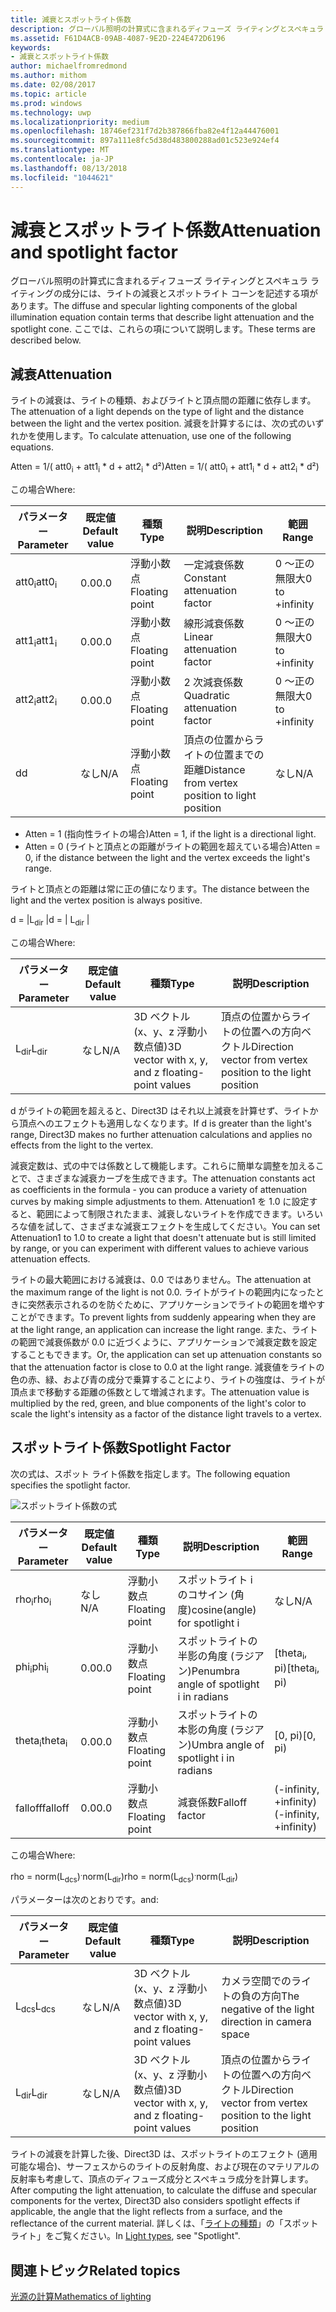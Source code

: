 ```yaml
---
title: 減衰とスポットライト係数
description: グローバル照明の計算式に含まれるディフューズ ライティングとスペキュラ ライティングの成分には、ライトの減衰とスポットライト コーンを記述する項があります。
ms.assetid: F61D4ACB-09AB-4087-9E2D-224E472D6196
keywords:
- 減衰とスポットライト係数
author: michaelfromredmond
ms.author: mithom
ms.date: 02/08/2017
ms.topic: article
ms.prod: windows
ms.technology: uwp
ms.localizationpriority: medium
ms.openlocfilehash: 18746ef231f7d2b387866fba82e4f12a44476001
ms.sourcegitcommit: 897a111e8fc5d38d483800288ad01c523e924ef4
ms.translationtype: MT
ms.contentlocale: ja-JP
ms.lasthandoff: 08/13/2018
ms.locfileid: "1044621"
---
```

# <a name="attenuation-and-spotlight-factor"></a><span data-ttu-id="85b92-104">減衰とスポットライト係数</span><span class="sxs-lookup"><span data-stu-id="85b92-104">Attenuation and spotlight factor</span></span>


<span data-ttu-id="85b92-105">グローバル照明の計算式に含まれるディフューズ ライティングとスペキュラ ライティングの成分には、ライトの減衰とスポットライト コーンを記述する項があります。</span><span class="sxs-lookup"><span data-stu-id="85b92-105">The diffuse and specular lighting components of the global illumination equation contain terms that describe light attenuation and the spotlight cone.</span></span> <span data-ttu-id="85b92-106">ここでは、これらの項について説明します。</span><span class="sxs-lookup"><span data-stu-id="85b92-106">These terms are described below.</span></span>

## <a name="span-idattenuationspanspan-idattenuationspanspan-idattenuationspanattenuation"></a><span data-ttu-id="85b92-107"><span id="Attenuation"></span><span id="attenuation"></span><span id="ATTENUATION"></span>減衰</span><span class="sxs-lookup"><span data-stu-id="85b92-107"><span id="Attenuation"></span><span id="attenuation"></span><span id="ATTENUATION"></span>Attenuation</span></span>


<span data-ttu-id="85b92-108">ライトの減衰は、ライトの種類、およびライトと頂点間の距離に依存します。</span><span class="sxs-lookup"><span data-stu-id="85b92-108">The attenuation of a light depends on the type of light and the distance between the light and the vertex position.</span></span> <span data-ttu-id="85b92-109">減衰を計算するには、次の式のいずれかを使用します。</span><span class="sxs-lookup"><span data-stu-id="85b92-109">To calculate attenuation, use one of the following equations.</span></span>

<span data-ttu-id="85b92-110">Atten = 1/( att0<sub>i</sub> + att1<sub>i</sub> \* d + att2<sub>i</sub> \* d²)</span><span class="sxs-lookup"><span data-stu-id="85b92-110">Atten = 1/( att0<sub>i</sub> + att1<sub>i</sub> \* d + att2<sub>i</sub> \* d²)</span></span>

<span data-ttu-id="85b92-111">この場合</span><span class="sxs-lookup"><span data-stu-id="85b92-111">Where:</span></span>

| <span data-ttu-id="85b92-112">パラメーター</span><span class="sxs-lookup"><span data-stu-id="85b92-112">Parameter</span></span>        | <span data-ttu-id="85b92-113">既定値</span><span class="sxs-lookup"><span data-stu-id="85b92-113">Default value</span></span> | <span data-ttu-id="85b92-114">種類</span><span class="sxs-lookup"><span data-stu-id="85b92-114">Type</span></span>           | <span data-ttu-id="85b92-115">説明</span><span class="sxs-lookup"><span data-stu-id="85b92-115">Description</span></span>                                     | <span data-ttu-id="85b92-116">範囲</span><span class="sxs-lookup"><span data-stu-id="85b92-116">Range</span></span>          |
|------------------|---------------|----------------|-------------------------------------------------|----------------|
| <span data-ttu-id="85b92-117">att0<sub>i</sub></span><span class="sxs-lookup"><span data-stu-id="85b92-117">att0<sub>i</sub></span></span> | <span data-ttu-id="85b92-118">0.0</span><span class="sxs-lookup"><span data-stu-id="85b92-118">0.0</span></span>           | <span data-ttu-id="85b92-119">浮動小数点</span><span class="sxs-lookup"><span data-stu-id="85b92-119">Floating point</span></span> | <span data-ttu-id="85b92-120">一定減衰係数</span><span class="sxs-lookup"><span data-stu-id="85b92-120">Constant attenuation factor</span></span>                     | <span data-ttu-id="85b92-121">0 ～正の無限大</span><span class="sxs-lookup"><span data-stu-id="85b92-121">0 to +infinity</span></span> |
| <span data-ttu-id="85b92-122">att1<sub>i</sub></span><span class="sxs-lookup"><span data-stu-id="85b92-122">att1<sub>i</sub></span></span> | <span data-ttu-id="85b92-123">0.0</span><span class="sxs-lookup"><span data-stu-id="85b92-123">0.0</span></span>           | <span data-ttu-id="85b92-124">浮動小数点</span><span class="sxs-lookup"><span data-stu-id="85b92-124">Floating point</span></span> | <span data-ttu-id="85b92-125">線形減衰係数</span><span class="sxs-lookup"><span data-stu-id="85b92-125">Linear attenuation factor</span></span>                       | <span data-ttu-id="85b92-126">0 ～正の無限大</span><span class="sxs-lookup"><span data-stu-id="85b92-126">0 to +infinity</span></span> |
| <span data-ttu-id="85b92-127">att2<sub>i</sub></span><span class="sxs-lookup"><span data-stu-id="85b92-127">att2<sub>i</sub></span></span> | <span data-ttu-id="85b92-128">0.0</span><span class="sxs-lookup"><span data-stu-id="85b92-128">0.0</span></span>           | <span data-ttu-id="85b92-129">浮動小数点</span><span class="sxs-lookup"><span data-stu-id="85b92-129">Floating point</span></span> | <span data-ttu-id="85b92-130">2 次減衰係数</span><span class="sxs-lookup"><span data-stu-id="85b92-130">Quadratic attenuation factor</span></span>                    | <span data-ttu-id="85b92-131">0 ～正の無限大</span><span class="sxs-lookup"><span data-stu-id="85b92-131">0 to +infinity</span></span> |
| <span data-ttu-id="85b92-132">d</span><span class="sxs-lookup"><span data-stu-id="85b92-132">d</span></span>                | <span data-ttu-id="85b92-133">なし</span><span class="sxs-lookup"><span data-stu-id="85b92-133">N/A</span></span>           | <span data-ttu-id="85b92-134">浮動小数点</span><span class="sxs-lookup"><span data-stu-id="85b92-134">Floating point</span></span> | <span data-ttu-id="85b92-135">頂点の位置からライトの位置までの距離</span><span class="sxs-lookup"><span data-stu-id="85b92-135">Distance from vertex position to light position</span></span> | <span data-ttu-id="85b92-136">なし</span><span class="sxs-lookup"><span data-stu-id="85b92-136">N/A</span></span>            |

 

-   <span data-ttu-id="85b92-137">Atten = 1 (指向性ライトの場合)</span><span class="sxs-lookup"><span data-stu-id="85b92-137">Atten = 1, if the light is a directional light.</span></span>
-   <span data-ttu-id="85b92-138">Atten = 0 (ライトと頂点との距離がライトの範囲を超えている場合)</span><span class="sxs-lookup"><span data-stu-id="85b92-138">Atten = 0, if the distance between the light and the vertex exceeds the light's range.</span></span>

<span data-ttu-id="85b92-139">ライトと頂点との距離は常に正の値になります。</span><span class="sxs-lookup"><span data-stu-id="85b92-139">The distance between the light and the vertex position is always positive.</span></span>

<span data-ttu-id="85b92-140">d = |L<sub>dir</sub> |</span><span class="sxs-lookup"><span data-stu-id="85b92-140">d = | L<sub>dir</sub> |</span></span>

<span data-ttu-id="85b92-141">この場合</span><span class="sxs-lookup"><span data-stu-id="85b92-141">Where:</span></span>

| <span data-ttu-id="85b92-142">パラメーター</span><span class="sxs-lookup"><span data-stu-id="85b92-142">Parameter</span></span>       | <span data-ttu-id="85b92-143">既定値</span><span class="sxs-lookup"><span data-stu-id="85b92-143">Default value</span></span> | <span data-ttu-id="85b92-144">種類</span><span class="sxs-lookup"><span data-stu-id="85b92-144">Type</span></span>                                             | <span data-ttu-id="85b92-145">説明</span><span class="sxs-lookup"><span data-stu-id="85b92-145">Description</span></span>                                                 |
|-----------------|---------------|--------------------------------------------------|-------------------------------------------------------------|
| <span data-ttu-id="85b92-146">L<sub>dir</sub></span><span class="sxs-lookup"><span data-stu-id="85b92-146">L<sub>dir</sub></span></span> | <span data-ttu-id="85b92-147">なし</span><span class="sxs-lookup"><span data-stu-id="85b92-147">N/A</span></span>           | <span data-ttu-id="85b92-148">3D ベクトル (x、y、z 浮動小数点値)</span><span class="sxs-lookup"><span data-stu-id="85b92-148">3D vector with x, y, and z floating-point values</span></span> | <span data-ttu-id="85b92-149">頂点の位置からライトの位置への方向ベクトル</span><span class="sxs-lookup"><span data-stu-id="85b92-149">Direction vector from vertex position to the light position</span></span> |

 

<span data-ttu-id="85b92-150">d がライトの範囲を超えると、Direct3D はそれ以上減衰を計算せず、ライトから頂点へのエフェクトも適用しなくなります。</span><span class="sxs-lookup"><span data-stu-id="85b92-150">If d is greater than the light's range, Direct3D makes no further attenuation calculations and applies no effects from the light to the vertex.</span></span>

<span data-ttu-id="85b92-151">減衰定数は、式の中では係数として機能します。これらに簡単な調整を加えることで、さまざまな減衰カーブを生成できます。</span><span class="sxs-lookup"><span data-stu-id="85b92-151">The attenuation constants act as coefficients in the formula - you can produce a variety of attenuation curves by making simple adjustments to them.</span></span> <span data-ttu-id="85b92-152">Attenuation1 を 1.0 に設定すると、範囲によって制限されたまま、減衰しないライトを作成できます。いろいろな値を試して、さまざまな減衰エフェクトを生成してください。</span><span class="sxs-lookup"><span data-stu-id="85b92-152">You can set Attenuation1 to 1.0 to create a light that doesn't attenuate but is still limited by range, or you can experiment with different values to achieve various attenuation effects.</span></span>

<span data-ttu-id="85b92-153">ライトの最大範囲における減衰は、0.0 ではありません。</span><span class="sxs-lookup"><span data-stu-id="85b92-153">The attenuation at the maximum range of the light is not 0.0.</span></span> <span data-ttu-id="85b92-154">ライトがライトの範囲内になったときに突然表示されるのを防ぐために、アプリケーションでライトの範囲を増やすことができます。</span><span class="sxs-lookup"><span data-stu-id="85b92-154">To prevent lights from suddenly appearing when they are at the light range, an application can increase the light range.</span></span> <span data-ttu-id="85b92-155">また、ライトの範囲で減衰係数が 0.0 に近づくように、アプリケーションで減衰定数を設定することもできます。</span><span class="sxs-lookup"><span data-stu-id="85b92-155">Or, the application can set up attenuation constants so that the attenuation factor is close to 0.0 at the light range.</span></span> <span data-ttu-id="85b92-156">減衰値をライトの色の赤、緑、および青の成分で乗算することにより、ライトの強度は、ライトが頂点まで移動する距離の係数として増減されます。</span><span class="sxs-lookup"><span data-stu-id="85b92-156">The attenuation value is multiplied by the red, green, and blue components of the light's color to scale the light's intensity as a factor of the distance light travels to a vertex.</span></span>

## <a name="span-idspotlight-factorspanspan-idspotlight-factorspanspan-idspotlight-factorspanspotlight-factor"></a><span data-ttu-id="85b92-157"><span id="Spotlight-Factor"></span><span id="spotlight-factor"></span><span id="SPOTLIGHT-FACTOR"></span>スポットライト係数</span><span class="sxs-lookup"><span data-stu-id="85b92-157"><span id="Spotlight-Factor"></span><span id="spotlight-factor"></span><span id="SPOTLIGHT-FACTOR"></span>Spotlight Factor</span></span>


<span data-ttu-id="85b92-158">次の式は、スポット ライト係数を指定します。</span><span class="sxs-lookup"><span data-stu-id="85b92-158">The following equation specifies the spotlight factor.</span></span>

![スポットライト係数の式](images/dx8light9.png)

| <span data-ttu-id="85b92-160">パラメーター</span><span class="sxs-lookup"><span data-stu-id="85b92-160">Parameter</span></span>         | <span data-ttu-id="85b92-161">既定値</span><span class="sxs-lookup"><span data-stu-id="85b92-161">Default value</span></span> | <span data-ttu-id="85b92-162">種類</span><span class="sxs-lookup"><span data-stu-id="85b92-162">Type</span></span>           | <span data-ttu-id="85b92-163">説明</span><span class="sxs-lookup"><span data-stu-id="85b92-163">Description</span></span>                              | <span data-ttu-id="85b92-164">範囲</span><span class="sxs-lookup"><span data-stu-id="85b92-164">Range</span></span>                    |
|-------------------|---------------|----------------|------------------------------------------|--------------------------|
| <span data-ttu-id="85b92-165">rho<sub>i</sub></span><span class="sxs-lookup"><span data-stu-id="85b92-165">rho<sub>i</sub></span></span>   | <span data-ttu-id="85b92-166">なし</span><span class="sxs-lookup"><span data-stu-id="85b92-166">N/A</span></span>           | <span data-ttu-id="85b92-167">浮動小数点</span><span class="sxs-lookup"><span data-stu-id="85b92-167">Floating point</span></span> | <span data-ttu-id="85b92-168">スポットライト i のコサイン (角度)</span><span class="sxs-lookup"><span data-stu-id="85b92-168">cosine(angle) for spotlight i</span></span>            | <span data-ttu-id="85b92-169">なし</span><span class="sxs-lookup"><span data-stu-id="85b92-169">N/A</span></span>                      |
| <span data-ttu-id="85b92-170">phi<sub>i</sub></span><span class="sxs-lookup"><span data-stu-id="85b92-170">phi<sub>i</sub></span></span>   | <span data-ttu-id="85b92-171">0.0</span><span class="sxs-lookup"><span data-stu-id="85b92-171">0.0</span></span>           | <span data-ttu-id="85b92-172">浮動小数点</span><span class="sxs-lookup"><span data-stu-id="85b92-172">Floating point</span></span> | <span data-ttu-id="85b92-173">スポットライトの半影の角度 (ラジアン)</span><span class="sxs-lookup"><span data-stu-id="85b92-173">Penumbra angle of spotlight i in radians</span></span> | <span data-ttu-id="85b92-174">\[theta<sub>i</sub>, pi)</span><span class="sxs-lookup"><span data-stu-id="85b92-174">\[theta<sub>i</sub>, pi)</span></span> |
| <span data-ttu-id="85b92-175">theta<sub>i</sub></span><span class="sxs-lookup"><span data-stu-id="85b92-175">theta<sub>i</sub></span></span> | <span data-ttu-id="85b92-176">0.0</span><span class="sxs-lookup"><span data-stu-id="85b92-176">0.0</span></span>           | <span data-ttu-id="85b92-177">浮動小数点</span><span class="sxs-lookup"><span data-stu-id="85b92-177">Floating point</span></span> | <span data-ttu-id="85b92-178">スポットライトの本影の角度 (ラジアン)</span><span class="sxs-lookup"><span data-stu-id="85b92-178">Umbra angle of spotlight i in radians</span></span>    | <span data-ttu-id="85b92-179">\[0, pi)</span><span class="sxs-lookup"><span data-stu-id="85b92-179">\[0, pi)</span></span>                 |
| <span data-ttu-id="85b92-180">falloff</span><span class="sxs-lookup"><span data-stu-id="85b92-180">falloff</span></span>           | <span data-ttu-id="85b92-181">0.0</span><span class="sxs-lookup"><span data-stu-id="85b92-181">0.0</span></span>           | <span data-ttu-id="85b92-182">浮動小数点</span><span class="sxs-lookup"><span data-stu-id="85b92-182">Floating point</span></span> | <span data-ttu-id="85b92-183">減衰係数</span><span class="sxs-lookup"><span data-stu-id="85b92-183">Falloff factor</span></span>                           | <span data-ttu-id="85b92-184">(-infinity, +infinity)</span><span class="sxs-lookup"><span data-stu-id="85b92-184">(-infinity, +infinity)</span></span>   |

 

<span data-ttu-id="85b92-185">この場合</span><span class="sxs-lookup"><span data-stu-id="85b92-185">Where:</span></span>

<span data-ttu-id="85b92-186">rho = norm(L<sub>dcs</sub>)<sup>.</sup>norm(L<sub>dir</sub>)</span><span class="sxs-lookup"><span data-stu-id="85b92-186">rho = norm(L<sub>dcs</sub>)<sup>.</sup>norm(L<sub>dir</sub>)</span></span>

<span data-ttu-id="85b92-187">パラメーターは次のとおりです。</span><span class="sxs-lookup"><span data-stu-id="85b92-187">and:</span></span>

| <span data-ttu-id="85b92-188">パラメーター</span><span class="sxs-lookup"><span data-stu-id="85b92-188">Parameter</span></span>       | <span data-ttu-id="85b92-189">既定値</span><span class="sxs-lookup"><span data-stu-id="85b92-189">Default value</span></span> | <span data-ttu-id="85b92-190">種類</span><span class="sxs-lookup"><span data-stu-id="85b92-190">Type</span></span>                                             | <span data-ttu-id="85b92-191">説明</span><span class="sxs-lookup"><span data-stu-id="85b92-191">Description</span></span>                                                 |
|-----------------|---------------|--------------------------------------------------|-------------------------------------------------------------|
| <span data-ttu-id="85b92-192">L<sub>dcs</sub></span><span class="sxs-lookup"><span data-stu-id="85b92-192">L<sub>dcs</sub></span></span> | <span data-ttu-id="85b92-193">なし</span><span class="sxs-lookup"><span data-stu-id="85b92-193">N/A</span></span>           | <span data-ttu-id="85b92-194">3D ベクトル (x、y、z 浮動小数点値)</span><span class="sxs-lookup"><span data-stu-id="85b92-194">3D vector with x, y, and z floating-point values</span></span> | <span data-ttu-id="85b92-195">カメラ空間でのライトの負の方向</span><span class="sxs-lookup"><span data-stu-id="85b92-195">The negative of the light direction in camera space</span></span>         |
| <span data-ttu-id="85b92-196">L<sub>dir</sub></span><span class="sxs-lookup"><span data-stu-id="85b92-196">L<sub>dir</sub></span></span> | <span data-ttu-id="85b92-197">なし</span><span class="sxs-lookup"><span data-stu-id="85b92-197">N/A</span></span>           | <span data-ttu-id="85b92-198">3D ベクトル (x、y、z 浮動小数点値)</span><span class="sxs-lookup"><span data-stu-id="85b92-198">3D vector with x, y, and z floating-point values</span></span> | <span data-ttu-id="85b92-199">頂点の位置からライトの位置への方向ベクトル</span><span class="sxs-lookup"><span data-stu-id="85b92-199">Direction vector from vertex position to the light position</span></span> |

 

<span data-ttu-id="85b92-200">ライトの減衰を計算した後、Direct3D は、スポットライトのエフェクト (適用可能な場合)、サーフェスからのライトの反射角度、および現在のマテリアルの反射率も考慮して、頂点のディフューズ成分とスペキュラ成分を計算します。</span><span class="sxs-lookup"><span data-stu-id="85b92-200">After computing the light attenuation, to calculate the diffuse and specular components for the vertex, Direct3D also considers spotlight effects if applicable, the angle that the light reflects from a surface, and the reflectance of the current material.</span></span> <span data-ttu-id="85b92-201">詳しくは、「[ライトの種類](light-types.md)」の「スポットライト」をご覧ください。</span><span class="sxs-lookup"><span data-stu-id="85b92-201">In [Light types](light-types.md), see "Spotlight".</span></span>

## <a name="span-idrelated-topicsspanrelated-topics"></a><span data-ttu-id="85b92-202"><span id="related-topics"></span>関連トピック</span><span class="sxs-lookup"><span data-stu-id="85b92-202"><span id="related-topics"></span>Related topics</span></span>


[<span data-ttu-id="85b92-203">光源の計算</span><span class="sxs-lookup"><span data-stu-id="85b92-203">Mathematics of lighting</span></span>](mathematics-of-lighting.md)

 

 




